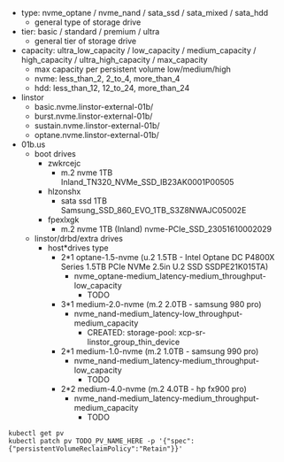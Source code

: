 - type: nvme_optane / nvme_nand / sata_ssd / sata_mixed / sata_hdd
  - general type of storage drive
- tier: basic / standard / premium / ultra
  - general tier of storage drive
- capacity: ultra_low_capacity / low_capacity / medium_capacity / high_capacity / ultra_high_capacity / max_capacity
  - max capacity per persistent volume low/medium/high
  - nvme: less_than_2, 2_to_4, more_than_4
  - hdd: less_than_12, 12_to_24, more_than_24
- linstor
  - basic.nvme.linstor-external-01b/
  - burst.nvme.linstor-external-01b/
  - sustain.nvme.linstor-external-01b/
  - optane.nvme.linstor-external-01b/
- 01b.us
  - boot drives
    - zwkrcejc
      - m.2 nvme 1TB Inland_TN320_NVMe_SSD_IB23AK0001P00505
    - hlzonshx
      - sata ssd 1TB Samsung_SSD_860_EVO_1TB_S3Z8NWAJC05002E
    - fpexlxgk
      - m.2 nvme 1TB (Inland) nvme-PCIe_SSD_23051610002029
  - linstor/drbd/extra drives
    - host*drives type
      - 2*1 optane-1.5-nvme (u.2 1.5TB - Intel Optane DC P4800X Series 1.5TB PCIe NVMe 2.5in U.2 SSD SSDPE21K015TA)
        - nvme_optane-medium_latency-medium_throughput-low_capacity
          - TODO
      - 3*1 medium-2.0-nvme (m.2 2.0TB - samsung 980 pro)
        - nvme_nand-medium_latency-low_throughput-medium_capacity
          - CREATED: storage-pool: xcp-sr-linstor_group_thin_device
      - 2*1 medium-1.0-nvme   (m.2 1.0TB - samsung 990 pro)
        - nvme_nand-medium_latency-medium_throughput-low_capacity
          - TODO
      - 2*2 medium-4.0-nvme   (m.2 4.0TB - hp fx900 pro)
        - nvme_nand-medium_latency-medium_throughput-medium_capacity
          - TODO

```
kubectl get pv
kubectl patch pv TODO_PV_NAME_HERE -p '{"spec":{"persistentVolumeReclaimPolicy":"Retain"}}'
```
